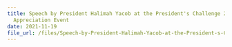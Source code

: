 ```yaml
---
title: Speech by President Halimah Yacob at the President's Challenge 2021
  Appreciation Event
date: 2021-11-19
file_url: /files/Speech-by-President-Halimah-Yacob-at-the-President-s-Challenge-2021-Appreciation-Event.pdf
---
```

